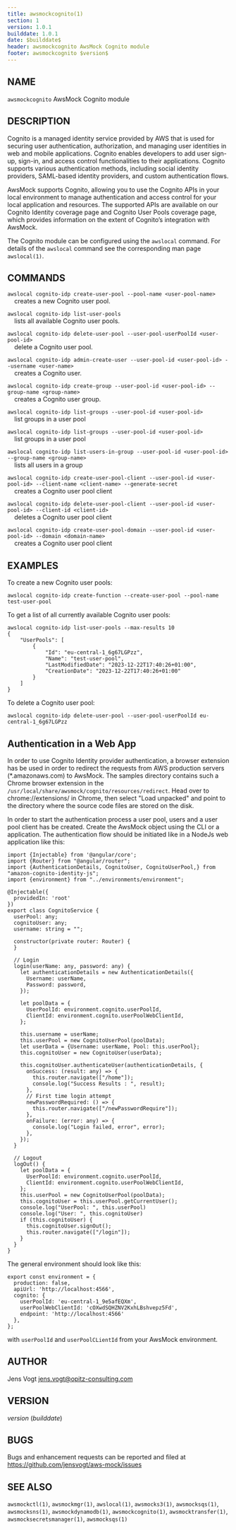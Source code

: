 ```yaml
---
title: awsmockcognito(1)
section: 1
version: 1.0.1
builddate: 1.0.1
date: $builddate$
header: awsmockcognito AwsMock Cognito module
footer: awsmockcognito $version$
---
```


## NAME

```awsmockcognito``` AwsMock Cognito module

## DESCRIPTION

Cognito is a managed identity service provided by AWS that is used for securing user authentication, authorization, and
managing user identities in web and mobile applications. Cognito enables developers to add user sign-up, sign-in, and
access control functionalities to their applications. Cognito supports various authentication methods, including social
identity providers, SAML-based identity providers, and custom authentication flows.

AwsMock supports Cognito, allowing you to use the Cognito APIs in your local environment to manage authentication and
access control for your local application and resources. The supported APIs are available on our Cognito Identity
coverage page and Cognito User Pools coverage page, which provides information on the extent of Cognito’s integration
with AwsMock.

The Cognito module can be configured using the ```awslocal``` command. For details of the ```awslocal``` command see the
corresponding man page ```awslocal(1)```.

## COMMANDS

```awslocal cognito-idp create-user-pool --pool-name <user-pool-name>```  
&nbsp;&nbsp;&nbsp;&nbsp;creates a new Cognito user pool.

```awslocal cognito-idp list-user-pools```  
&nbsp;&nbsp;&nbsp;&nbsp;lists all available Cognito user pools.

```awslocal cognito-idp delete-user-pool --user-pool-userPoolId <user-pool-id>```  
&nbsp;&nbsp;&nbsp;&nbsp;delete a Cognito user pool.

```awslocal cognito-idp admin-create-user --user-pool-id <user-pool-id> --username <user-name>```  
&nbsp;&nbsp;&nbsp;&nbsp;creates a Cognito user.

```awslocal cognito-idp create-group --user-pool-id <user-pool-id> --group-name <group-name>```  
&nbsp;&nbsp;&nbsp;&nbsp;creates a Cognito user group.

```awslocal cognito-idp list-groups --user-pool-id <user-pool-id>```   
&nbsp;&nbsp;&nbsp;&nbsp;list groups in a user pool

```awslocal cognito-idp list-groups --user-pool-id <user-pool-id>```   
&nbsp;&nbsp;&nbsp;&nbsp;list groups in a user pool

```awslocal cognito-idp list-users-in-group --user-pool-id <user-pool-id> --group-name <group-name>```  
&nbsp;&nbsp;&nbsp;&nbsp;lists all users in a group

```awslocal cognito-idp create-user-pool-client --user-pool-id <user-pool-id> --client-name <client-name> --generate-secret```   
&nbsp;&nbsp;&nbsp;&nbsp;creates a Cognito user pool client

```awslocal cognito-idp delete-user-pool-client --user-pool-id <user-pool-id> --client-id <client-id>```   
&nbsp;&nbsp;&nbsp;&nbsp;deletes a Cognito user pool client

```awslocal cognito-idp create-user-pool-domain --user-pool-id <user-pool-id> --domain <domain-name>```   
&nbsp;&nbsp;&nbsp;&nbsp;creates a Cognito user pool client

## EXAMPLES

To create a new Cognito user pools:

```
awslocal cognito-idp create-function --create-user-pool --pool-name test-user-pool
```

To get a list of all currently available Cognito user pools:

```
awslocal cognito-idp list-user-pools --max-results 10
{
    "UserPools": [
        {
            "Id": "eu-central-1_6g67LGPzz",
            "Name": "test-user-pool",
            "LastModifiedDate": "2023-12-22T17:40:26+01:00",
            "CreationDate": "2023-12-22T17:40:26+01:00"
        }
    ]
}
```

To delete a Cognito user pool:

```
awslocal cognito-idp delete-user-pool --user-pool-userPoolId eu-central-1_6g67LGPzz
```

## Authentication in a Web App

In order to use Cognito Identity provider authentication, a browser extension has be used in order to redirect the requests from AWS production servers
(*.amazonaws.com) to AwsMock. The samples directory contains such a Chrome browser extension in the ```/usr/local/share/awsmock/cognito/resources/redirect```. Head over
to chrome://extensions/ in Chrome, then select "Load unpacked" and point to the directory where the source code files are stored on the disk.

In order to start the authentication process a user pool, users and a user pool client has be created. Create the AwsMock object using the CLI or a application. The
authentication flow should be initiated like in a NodeJs web application like this:

```
import {Injectable} from '@angular/core';
import {Router} from "@angular/router";
import {AuthenticationDetails, CognitoUser, CognitoUserPool,} from "amazon-cognito-identity-js";
import {environment} from "../environments/environment";

@Injectable({
  providedIn: 'root'
})
export class CognitoService {
  userPool: any;
  cognitoUser: any;
  username: string = "";

  constructor(private router: Router) {
  }

  // Login
  login(userName: any, password: any) {
    let authenticationDetails = new AuthenticationDetails({
      Username: userName,
      Password: password,
    });

    let poolData = {
      UserPoolId: environment.cognito.userPoolId,
      ClientId: environment.cognito.userPoolWebClientId,
    };

    this.username = userName;
    this.userPool = new CognitoUserPool(poolData);
    let userData = {Username: userName, Pool: this.userPool};
    this.cognitoUser = new CognitoUser(userData);

    this.cognitoUser.authenticateUser(authenticationDetails, {
      onSuccess: (result: any) => {
        this.router.navigate(["/home"]);
        console.log("Success Results : ", result);
      },
      // First time login attempt
      newPasswordRequired: () => {
        this.router.navigate(["/newPasswordRequire"]);
      },
      onFailure: (error: any) => {
        console.log("Login failed, error", error);
      },
    });
  }

  // Logout
  logOut() {
    let poolData = {
      UserPoolId: environment.cognito.userPoolId,
      ClientId: environment.cognito.userPoolWebClientId,
    };
    this.userPool = new CognitoUserPool(poolData);
    this.cognitoUser = this.userPool.getCurrentUser();
    console.log("UserPool: ", this.userPool)
    console.log("User: ", this.cognitoUser)
    if (this.cognitoUser) {
      this.cognitoUser.signOut();
      this.router.navigate(["/login"]);
    }
  }
}
```

The general environment should look like this:

```
export const environment = {
  production: false,
  apiUrl: 'http://localhost:4566',
  cognito: {
    userPoolId: 'eu-central-1_9e5afEQXm',
    userPoolWebClientId: 'cOXwdSQHZNV2KxhLBshvepz5Fd',
    endpoint: 'http://localhost:4566'
  },
};
``` 

with ```userPoolId``` and ```userPoolCLientId``` from your AwsMock environment.

## AUTHOR

Jens Vogt <jens.vogt@opitz-consulting.com>

## VERSION

$version$ ($builddate$)

## BUGS

Bugs and enhancement requests can be reported and filed at https://github.com/jensvogt/aws-mock/issues

## SEE ALSO

```awsmockctl(1)```, ```awsmockmgr(1)```, ```awslocal(1)```, ```awsmocks3(1)```, ```awsmocksqs(1)```, ```awsmocksns(1)```,
```awsmockdynamodb(1)```, ```awsmockcognito(1)```, ```awsmocktransfer(1)```, ```awsmocksecretsmanager(1)```, ```awsmocksqs(1)```